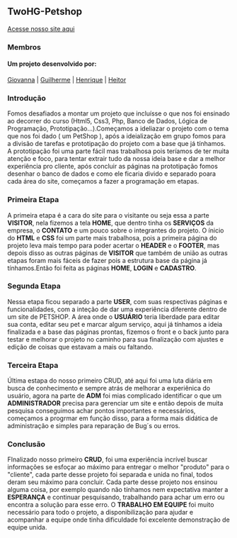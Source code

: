 ## TwoHG-Petshop

[Acesse nosso site aqui](https://twohgpetshop.000webhostapp.com/)

### Membros 

#### Um projeto desenvolvido por:
[Giovanna](https://github.com/GiPaiva) |
[Guilherme](https://github.com/GuiLeoni) | 
[Henrique](https://github.com/Henrique-Botelho) |
[Heitor](https://github.com/heitorsclaudino)

### Introdução

Fomos desafiados a montar um projeto que incluísse o que nos foi ensinado ao decorrer do curso (Html5, Css3, Php, Banco de Dados, Lógica de Programação, Prototipação...).Começamos a ideliazar o projeto com o tema que nos foi dado ( um PetShop ), após a ideialização em grupo fomos para a divisão de tarefas e prototipação do projeto com a base que já tínhamos. A prototipação foi uma parte fácil mas trabalhosa pois teríamos de ter muita atenção e foco, para tentar extrair tudo da nossa ideia base e dar a melhor experiência pro cliente, após concluir as páginas na prototipação fomos desenhar o banco de dados e como ele ficaria divido e separado poara cada área do site, começamos a fazer a programação em etapas. 

### Primeira Etapa

A primeira etapa é a cara do site para o visitante ou seja essa a parte **VISITOR**, nela fizemos a tela **HOME**, que dentro tinha os **SERVIÇOS** da empresa, o **CONTATO** e um pouco sobre o integrantes do projeto. O ínicio do **HTML** e **CSS** foi um parte mais trabalhosa, pois a primeira página do projeto leva mais tempo para poder acertar o **HEADER** e o **FOOTER**, mas depois disso as outras páginas de **VISITOR** que também de união as outras etapas foram mais fáceis de fazer pois a estrutura base da página já tínhamos.Então foi feita as páginas **HOME**, **LOGIN** e **CADASTRO**.

### Segunda Etapa

Nessa etapa ficou separado a parte **USER**, com suas respectivas páginas e funcionalidades, com a inteção de dar uma experiência diferente dentro de um site de PETSHOP. A área onde o **USUÁRIO** teria liberdade para editar sua conta, editar seu pet e marcar algum serviço, aqui já tínhamos a ideia finalizada e a base das páginas prontas, fizemos o front e o back junto para testar e melhorar o projeto no caminho para sua finalização com ajustes e edição de coisas que estavam a mais ou faltando.

### Terceira Etapa

Última estapa do nosso primeiro CRUD, até aqui foi uma luta diária em busca de conhecimento e sempre atrás de melhorar a experiênica do usuário, agora na parte de **ADM** foi mias complicado identificar o que um **ADMINISTRADOR** precisa para gerenciar um site e então depois de muita pesquisa conseguimos achar pontos importantes e necessários, começamos a progrmar em função disso, para a forma mais didática de administração e simples para reparação de Bug´s ou erros.

### Conclusão

FInalizado nosso primeiro **CRUD**, foi uma experiência incrível buscar informações se esfoçar ao máximo para entregar o melhor "produto" para o "cliente", cada parte desse projeto foi separada e unida no final, todos deram seu máximo para concluir. Cada parte desse projeto nos ensinou alguma coisa, por exemplo quando não tínhamos nem expectativa manter a **ESPERANÇA** e continuar pesquisando, trabalhando para achar um erro ou encontra a solução para esse erro. O **TRABALHO EM EQUIPE** foi muito necessário para todo o projeto, a disponibilização para ajudar e acompanhar a equipe onde tinha dificuldade foi excelente demonstração de equipe unida. 
